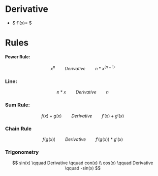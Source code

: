 # Derivative

- $ f'(x)= $

# Rules


#### Power Rule:
$$ x^n \qquad Derivative \qquad n*x^{(n-1)} $$ 

### Line:
$$ n*x \qquad Derivative \qquad n  $$

### Sum Rule:
$$ f(x) + g(x) \qquad  Derivative  \qquad f'(x) + g'(x) $$

### Chain Rule
$$ f(g(x)) \qquad Derivative \qquad f'(g(x))*g'(x) $$

### Trigonometry
$$ sin(x) \qquad Derivative \qquad con(x) \\
   cos(x) \qquad Derivative \qquad -sin(x) $$
